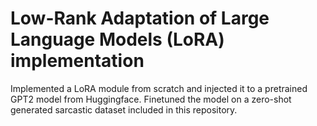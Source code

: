 # Low-Rank Adaptation of Large Language Models (LoRA) implementation
Implemented a LoRA module from scratch and injected it to a pretrained GPT2 model from Huggingface. Finetuned the model on a zero-shot generated sarcastic dataset included in this repository.
